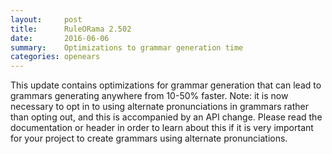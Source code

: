 ```yaml
---
layout:     post
title:      RuleORama 2.502 
date:       2016-06-06
summary:    Optimizations to grammar generation time
categories: openears
---
```

This update contains optimizations for grammar generation that can lead to grammars generating anywhere from 10-50% faster. Note: it is now necessary to opt in to using alternate pronunciations in grammars rather than opting out, and this is accompanied by an API change. Please read the documentation or header in order to learn about this if it is very important for your project to create grammars using alternate pronunciations.
